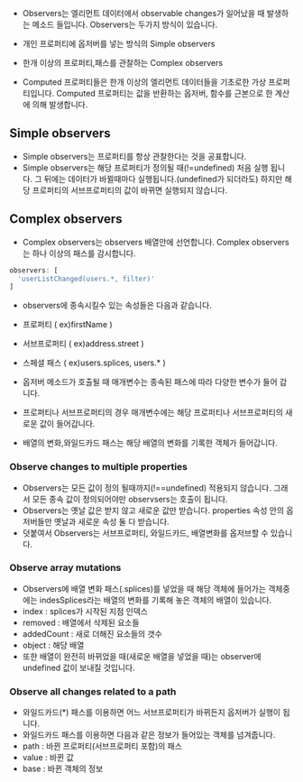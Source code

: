 * Observers는 엘리먼트 데이터에서 observable changes가 일어났을 때 발생하는 메소드 들입니다. Observers는 두가지 방식이 있습니다.
 * 개인 프로퍼티에 옵저버를 넣는 방식의 Simple observers
 * 한개 이상의 프로퍼티,패스를 관찰하는 Complex observers

* Computed 프로퍼티들은 한개 이상의 엘리먼트 데이터들을 기초로한 가상 프로퍼티입니다. Computed 프로퍼티는 값을 반환하는 옵저버, 함수를 근본으로 한 계산에 의해 발생합니다.

## Simple observers
* Simple observers는 프로퍼티를 항상 관찰한다는 것을 공표합니다.
* Simple observers는 해당 프로퍼티가 정의될 때(!=undefined) 처음 실행 됩니다. 그 뒤에는 데이터가 바뀔때마다 실행됩니다.(undefined가 되더라도) 하지만 해당 프로퍼티의 서브프로퍼티의 값이 바뀌면 실행되지 않습니다.

## Complex observers
* Complex observers는 observers 배열안에 선언합니다. Complex observers는 하나 이상의 패스를 감시합니다.
```javascript
observers: [
  'userListChanged(users.*, filter)'
]
```
* observers에 종속시킬수 있는 속성들은 다음과 같습니다.
 * 프로퍼티 ( ex)firstName ) 
 * 서브프로퍼티 ( ex)address.street ) 
 * 스페셜 패스 ( ex)users.splices, users.* ) 

* 옵저버 메소드가 호출될 때 매개변수는 종속된 패스에 따라 다양한 변수가 들어 갑니다.
 * 프로퍼티나 서브프로퍼티의 경우 매개변수에는 해당 프로퍼티나 서브프로퍼티의 새로운 값이 들어갑니다.
 * 배열의 변화,와일드카드 패스는 해당 배열의 변화를 기록한 객체가 들어갑니다.

### Observe changes to multiple properties
* Observers는 모든 값이 정의 될때까지(!==undefined) 적용되지 않습니다. 그래서 모든 종속 값이 정의되어야만 observsers는 호출이 됩니다.
* Observers는 옛날 값은 받지 않고 새로운 값만 받습니다. properties 속성 안의 옵저버들만 옛날과 새로운 속성 둘 다 받습니다.
* 덧붙여서 Observers는 서브프로퍼티, 와일드카드, 배열변화를 옵저브할 수 있습니다.

### Observe array mutations
* Observers에 배열 변화 패스(.splices)를 넣었을 때 해당 객체에 들어가는 객체중에는 indesSplices라는 배열의 변화를 기록해 놓은 객체의 배열이 있습니다.
 * index : splices가 시작된 지점 인덱스
 * removed : 배열에서 삭제된 요소들
 * addedCount : 새로 더해진 요소들의 갯수
 * object : 해당 배열
* 또한 배열이 완전히 바뀌었을 때(새로운 배열을 넣었을 때)는 observer에 undefined 값이 보내질 것입니다.

### Observe all changes related to a path
* 와일드카드(*) 패스를 이용하면 어느 서브프로퍼티가 바뀌든지 옵저버가 실행이 됩니다.
* 와일드카드 패스를 이용하면 다음과 같은 정보가 들어있는 객체를 넘겨줍니다.
 * path : 바뀐 프로퍼티(서브프로퍼티 포함)의 패스
 * value : 바뀐 값
 * base : 바뀐 객체의 정보
